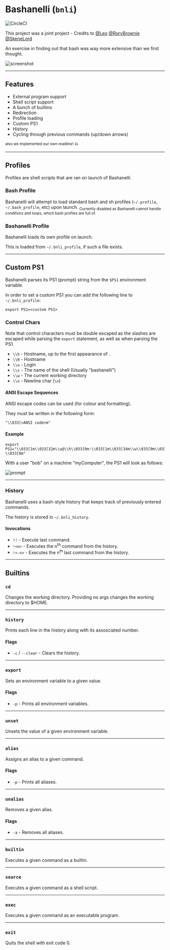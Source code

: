 # Bashanelli (`bnli`)
![CircleCI](https://circleci.com/gh/H3xept/Bashanelli.svg?style=svg&circle-token=a72575ed04ca889ca7f6f3da53328a054b90718e)

This project was a joint project - Credits to [@Leo](https://twitter.com/H3xept) [@RoryBrownie](https://twitter.com/rory660) [@SkeneLord](https://twitter.com/EwanCSkene)


An exercise in finding out that bash was way more extensive than we first thought.

![screenshot](https://user-images.githubusercontent.com/30571778/54396759-fbd67a80-46ab-11e9-9d98-a83ec64d0150.png)

---
## Features

- External program support
- Shell script support
- A bunch of builtins
- Redirection
- Profile loading
- Custom PS1
- History
- Cycling through previous commands (up/down arrows)

<sub>also we implemented our own readline! 👍</sub>

---

## Profiles

Profiles are shell scripts that are ran on launch of Bashanelli.

### Bash Profile

Bashanelli will attempt to load standard bash and sh profiles (`~/.profile`, `~/.bash_profile`, etc) upon launch.
<sub>Currently disabled as Bashanelli cannot handle conditions and loops, which bash profiles are full of.</sub>

### Bashanelli Profile

Bashanelli loads its own profile on launch.

This is loaded from `~/.bnli_profile`, if such a file exists.

---

## Custom PS1

Bashanelli parses its PS1 (prompt) string from the `$PS1` environment variable.

In order to set a custom PS1 you can add the following line to `~/.bnli_profile`:

```
export PS1=<custom PS1>
```

### Control Chars

Note that control characters must be double escaped as the slashes are escaped while parsing the `export` statement, as well as when parsing the PS1. 

- `\\h` - Hostname, up to the first appearance of `.`
- `\\H` - Hostname
- `\\u` - Login
- `\\s` - The name of the shell (Usually "bashanelli")
- `\\w` - The current working directory
- `\\n` - Newline char (`\n`)

#### ANSI Escape Sequences

ANSI escape codes can be used (for colour and formatting).

They must be written in the following form:

```
"\\033[<ANSI code>m"
```

#### Example

```
export PS1="\\033[1m\\033[32m\\u@\\h\\033[0m:\\033[1m\\033[34m\\w\\033[0m\\033[1m> \\033[0m"
```

With a user "bob" on a machine "myComputer", the PS1 will look as follows:

![prompt](https://user-images.githubusercontent.com/30571778/54396454-f0cf1a80-46aa-11e9-9885-d8d261d9515c.png)

---

### History

Bashanelli uses a bash-style history that keeps track of previously entered commands.

The history is stored in `~/.bnli_history`.

#### Invocations

- `!!` - Execute last command.
- `!<n>` - Executes the n<sup>th</sup> command from the history.
- `!<-n>` - Executes the n<sup>th</sup> last command from the history.

---

## Builtins

### `cd`
Changes the working directory.
Providing no args changes the working directory to $HOME.

---

### `history`

Prints each line in the history along with its assosciated number.

#### Flags

- `-c` / `--clear` - Clears the history.

---

### `export`

Sets an environment variable to a given value.

#### Flags

- `-p` - Prints all environment variables.

---

### `unset`

Unsets the value of a given environment variable.

---

### `alias`

Assigns an alias to a given command.

#### Flags

- `-p` - Prints all aliases.

---

### `unalias`

Removes a given alias.

#### Flags

- `-a` - Removes all aliases.

---

### `builtin`

Executes a given command as a builtin.

---

### `source`

Executes a given command as a shell script.

---

### `exec`

Executes a given command as an executable program.

---

### `exit`

Quits the shell with exit code 0.
